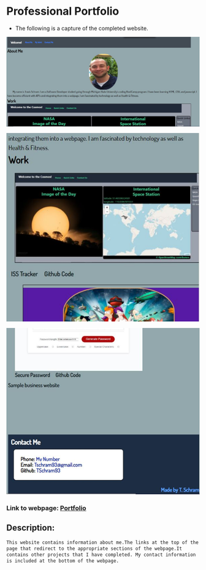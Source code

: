 # Professional Portfolio

- The following is a capture of the completed website.

![Webpage image](./Assets/Readmeimg.JPG)

![Webpage image](./Assets/readmeImg2.JPG)

![Webpage image](./Assets/readmeImg3.JPG)

### Link to webpage: [Portfolio](https://tschram93.github.io/portfolio/)



## Description:

    This website contains information about me.The links at the top of the page that redirect to the appropriate sections of the webpage.It contains other projects that I have completed. My contact information is included at the bottom of the webpage.
